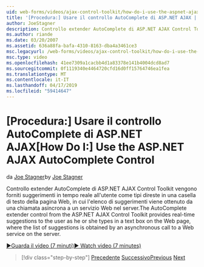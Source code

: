 ```yaml
---
uid: web-forms/videos/ajax-control-toolkit/how-do-i-use-the-aspnet-ajax-autocomplete-control
title: '[Procedura:] Usare il controllo AutoComplete di ASP.NET AJAX | Microsoft Docs'
author: JoeStagner
description: Controllo extender AutoComplete di ASP.NET AJAX Control Toolkit vengono forniti suggerimenti in tempo reale all'utente come tipi direste in una casella di testo in,...
ms.author: riande
ms.date: 03/20/2007
ms.assetid: 636a88fa-bafa-4310-8163-dba4a3461ce3
msc.legacyurl: /web-forms/videos/ajax-control-toolkit/how-do-i-use-the-aspnet-ajax-autocomplete-control
msc.type: video
ms.openlocfilehash: 41ee7309a1cacbb4d1a83378e141b4004dcd8ad7
ms.sourcegitcommit: 0f1119340e4464720cfd16d0ff15764746ea1fea
ms.translationtype: MT
ms.contentlocale: it-IT
ms.lasthandoff: 04/17/2019
ms.locfileid: "59414647"
---
```

# <a name="how-do-i-use-the-aspnet-ajax-autocomplete-control"></a><span data-ttu-id="da986-103">[Procedura:] Usare il controllo AutoComplete di ASP.NET AJAX</span><span class="sxs-lookup"><span data-stu-id="da986-103">[How Do I:] Use the ASP.NET AJAX AutoComplete Control</span></span>

<span data-ttu-id="da986-104">da [Joe Stagner](https://github.com/JoeStagner)</span><span class="sxs-lookup"><span data-stu-id="da986-104">by [Joe Stagner](https://github.com/JoeStagner)</span></span>

<span data-ttu-id="da986-105">Controllo extender AutoComplete di ASP.NET AJAX Control Toolkit vengono forniti suggerimenti in tempo reale all'utente come tipi direste in una casella di testo della pagina Web, in cui l'elenco di suggerimenti viene ottenuto da una chiamata asincrona a un servizio Web nel server.</span><span class="sxs-lookup"><span data-stu-id="da986-105">The AutoComplete extender control from the ASP.NET AJAX Control Toolkit provides real-time suggestions to the user as he or she types in a text box on the Web page, where the list of suggestions is obtained by an asynchronous call to a Web service on the server.</span></span>

[<span data-ttu-id="da986-106">&#9654;Guarda il video (7 minuti)</span><span class="sxs-lookup"><span data-stu-id="da986-106">&#9654; Watch video (7 minutes)</span></span>](https://channel9.msdn.com/Blogs/ASP-NET-Site-Videos/how-do-i-use-the-aspnet-ajax-autocomplete-control)

> [!div class="step-by-step"]
> <span data-ttu-id="da986-107">[Precedente](how-do-i-use-the-aspnet-ajax-slider-control.md)
> [Successivo](how-do-i-configure-the-aspnet-ajax-calendar-control.md)</span><span class="sxs-lookup"><span data-stu-id="da986-107">[Previous](how-do-i-use-the-aspnet-ajax-slider-control.md)
[Next](how-do-i-configure-the-aspnet-ajax-calendar-control.md)</span></span>
